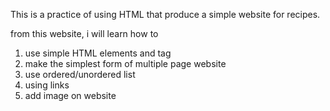 This is a practice of using HTML that produce a simple website for recipes.

from this website, i will learn how to
1. use simple HTML elements and tag
2. make the simplest form of multiple page website
3. use ordered/unordered list
4. using links
5. add image on website